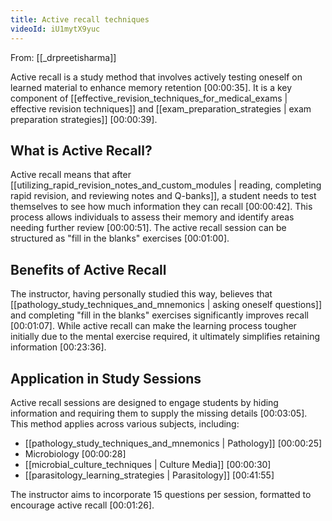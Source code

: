 ```yaml
---
title: Active recall techniques
videoId: iU1mytX9yuc
---
```


From: [[_drpreetisharma]] <br/> 

Active recall is a study method that involves actively testing oneself on learned material to enhance memory retention <a class="yt-timestamp" data-t="00:00:35">[00:00:35]</a>. It is a key component of [[effective_revision_techniques_for_medical_exams | effective revision techniques]] and [[exam_preparation_strategies | exam preparation strategies]] <a class="yt-timestamp" data-t="00:00:39">[00:00:39]</a>.

## What is Active Recall?

Active recall means that after [[utilizing_rapid_revision_notes_and_custom_modules | reading, completing rapid revision, and reviewing notes and Q-banks]], a student needs to test themselves to see how much information they can recall <a class="yt-timestamp" data-t="00:00:42">[00:00:42]</a>. This process allows individuals to assess their memory and identify areas needing further review <a class="yt-timestamp" data-t="00:00:51">[00:00:51]</a>. The active recall session can be structured as "fill in the blanks" exercises <a class="yt-timestamp" data-t="00:01:00">[00:01:00]</a>.

## Benefits of Active Recall

The instructor, having personally studied this way, believes that [[pathology_study_techniques_and_mnemonics | asking oneself questions]] and completing "fill in the blanks" exercises significantly improves recall <a class="yt-timestamp" data-t="00:01:07">[00:01:07]</a>. While active recall can make the learning process tougher initially due to the mental exercise required, it ultimately simplifies retaining information <a class="yt-timestamp" data-t="00:23:36">[00:23:36]</a>.

## Application in Study Sessions

Active recall sessions are designed to engage students by hiding information and requiring them to supply the missing details <a class="yt-timestamp" data-t="00:03:05">[00:03:05]</a>. This method applies across various subjects, including:
*   [[pathology_study_techniques_and_mnemonics | Pathology]] <a class="yt-timestamp" data-t="00:00:25">[00:00:25]</a>
*   Microbiology <a class="yt-timestamp" data-t="00:00:28">[00:00:28]</a>
*   [[microbial_culture_techniques | Culture Media]] <a class="yt-timestamp" data-t="00:00:30">[00:00:30]</a>
*   [[parasitology_learning_strategies | Parasitology]] <a class="yt-timestamp" data-t="00:41:55">[00:41:55]</a>

The instructor aims to incorporate 15 questions per session, formatted to encourage active recall <a class="yt-timestamp" data-t="00:01:26">[00:01:26]</a>.